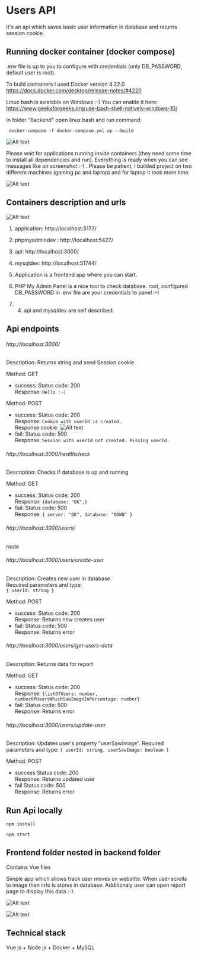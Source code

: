   

# Users API

  
It's an api which saves basic user information in database and returns session cookie. 


  
## Running docker container (docker compose)

.env file is up to you to configure with credentials (only DB_PASSWORD, default user is root).

To build containers I used Docker version 4.22.0
https://docs.docker.com/desktop/release-notes/#4220

  
Linux bash is avialable on Windows :-) 
You can enable it here: https://www.geeksforgeeks.org/use-bash-shell-natively-windows-10/

In folder "Backend" open linux bash and run command:


```
 docker-compose -f docker-compose.yml up --build
```
![Alt text](<Zrzut ekranu 2023-08-27 020737.png>)

Please wait for applications running inside containers (they need some time to install all dependencies and run). 
Everything is ready when you can see messages like on screenshot :-) . Please be patient, I builded project on two different machines (gaming pc and laptop) and for laptop it took more time. 
  
![Alt text](<Zrzut ekranu 2023-08-27 004913.png>)


## Containers description and urls

![Alt text](<Zrzut ekranu 2023-08-27 012159.png>)


1. application: http://localhost:5173/
2. phpmyadmindev : http://localhost:5427/
3. api: http://localhost:3000/
4. mysqldev: http://localhost:51744/


1. Application is a frontend app where you can start.
2. PHP My Admin Panel is a nice tool to check database. root, configured DB_PASSWORD in .env file are your credentials to panel :-)
3. 4. api and mysqldev are self described.


## Api endpoints

###### http://localhost:3000/ 
Description: Returns string and send Session cookie  

Method: GET
- success:
Status code: 200  
Response: `Hello :-)`  

Method: POST
- success: 
Status code: 200  
Response: `Cookie with userId is created.`  
Response cookie:
![Alt text](<Zrzut ekranu 2023-08-27 011619.png>)
- fail:
Status code: 500  
Response: `Session with userId not created. Missing userId.`  


###### http://localhost:3000/healthcheck
Description: Checks if database is up and running  

Method: GET
- success:
Status code: 200  
Response: `{database: "OK",}`  
- fail:
Status code: 500  
Response: `{ server: "OK", database: "DOWN" }`  


###### http://localhost:3000/users/
route


###### http://localhost:3000/users/create-user
Description: Creates new user in database.  
Required parameters and type:  
`{ userId: string }`


Method: POST
- success:
Status code: 200  
Response: Returns new creates user  
- fail: 
Status code: 500  
Response: Returns error  


###### http://localhost:3000/users/get-users-data
Description: Returns data for report

Method: GET
- success:
Status code: 200  
Response: `{listOfUsers: number, numberOfUsersWhichSawImageInPercentage: number}`  
- fail: 
Status code: 500  
Response: Returns error  

###### http://localhost:3000/users/update-user
Description: Updates user's property "userSawImage".
Required parameters and type:
`{ userId: string, userSawImage: boolean }`

Method: POST
- success
Status code: 200  
Response: Returns updated user  
- fail
Status code: 500  
Response: Returns error  


## Run Api locally


```
npm install
```

```
npm start
```


## Frontend folder nested in backend folder

Contains Vue files 

Simple app which allows track user moves on webstite. 
When user scrolls to image then info is stores in database. 
Additionaly user can open report page to display this data :-).

![Alt text](<Zrzut ekranu 2023-08-27 015212.png>)


![Alt text](<Zrzut ekranu 2023-08-27 015220.png>)


## Technical stack 


Vue js + Node js + Docker + MySQL

